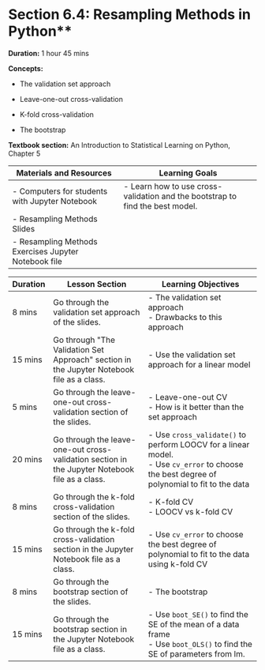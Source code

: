 # Section 6.4: Resampling Methods in Python**

**Duration:** 1 hour 45 mins

**Concepts:**

-   The validation set approach

-   Leave-one-out cross-validation

-   K-fold cross-validation

-   The bootstrap

**Textbook section:** An Introduction to Statistical Learning on Python, Chapter 5

| Materials and Resources                         | Learning Goals                                                |
|-------------------------------------------------|---------------------------------------------------------------|
| -   Computers for students with Jupyter Notebook| -   Learn how to use cross-validation and the bootstrap to find the best model. |
| -   Resampling Methods Slides                   |                                                               |
| -   Resampling Methods Exercises Jupyter Notebook file |                                                               |

| Duration | Lesson Section                                     | Learning Objectives                                          |
|----------|----------------------------------------------------|--------------------------------------------------------------|
| 8 mins   | Go through the validation set approach of the slides. | -   The validation set approach<br> -   Drawbacks to this approach |
| 15 mins  | Go through "The Validation Set Approach" section in the Jupyter Notebook file as a class. | -   Use the validation set approach for a linear model      |
| 5 mins   | Go through the leave-one-out cross-validation section of the slides. | -   Leave-one-out CV<br> -   How is it better than the set approach |
| 20 mins  | Go through the leave-one-out cross-validation section in the Jupyter Notebook file as a class. | -   Use `cross_validate()` to perform LOOCV for a linear model.<br> -   Use `cv_error` to choose the best degree of polynomial to fit to the data |
| 8 mins   | Go through the k-fold cross-validation section of the slides. | -   K-fold CV<br> -   LOOCV vs k-fold CV                      |
| 15 mins  | Go through the k-fold cross-validation section in the Jupyter Notebook file as a class. | -   Use `cv_error` to choose the best degree of polynomial to fit to the data using k-fold CV |
| 8 mins   | Go through the bootstrap section of the slides.    | -   The bootstrap                                              |
| 15 mins  | Go through the bootstrap section in the Jupyter Notebook file as a class. | -   Use `boot_SE()` to find the SE of the mean of a data frame<br> -   Use `boot_OLS()` to find the SE of parameters from lm. |
